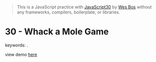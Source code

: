 > This is a JavaScript practice with [JavaScript30](https://javascript30.com/) by [Wes Bos](https://github.com/wesbos) without any frameworks, compilers, boilerplate, or libraries.

# 30 - Whack a Mole Game
keywords: .

view demo [here](https://gnovo.github.io/JS30/30-Whack_a_Mole_Game/index.html)